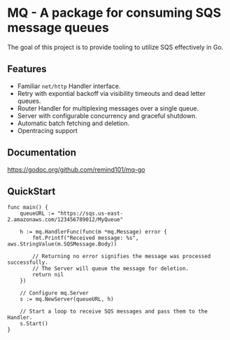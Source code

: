 # MQ - A package for consuming SQS message queues

The goal of this project is to provide tooling to utilize SQS effectively in Go.

## Features

* Familiar `net/http` Handler interface.
* Retry with expontial backoff via visibility timeouts and dead letter queues.
* Router Handler for multiplexing messages over a single queue.
* Server with configurable concurrency and graceful shutdown.
* Automatic batch fetching and deletion.
* Opentracing support

## Documentation

https://godoc.org/github.com/remind101/mq-go

## QuickStart

``` golang
func main() {
	queueURL := "https://sqs.us-east-2.amazonaws.com/123456789012/MyQueue"

	h := mq.HandlerFunc(func(m *mq.Message) error {
		fmt.Printf("Received message: %s", aws.StringValue(m.SQSMessage.Body))

		// Returning no error signifies the message was processed successfully.
		// The Server will queue the message for deletion.
		return nil
	})

	// Configure mq.Server
	s := mq.NewServer(queueURL, h)

	// Start a loop to receive SQS messages and pass them to the Handler.
	s.Start()
}
```
